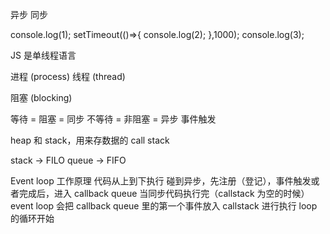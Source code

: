 异步
同步

console.log(1);
setTimeout(()=>{
console.log(2);
},1000);
console.log(3);

JS 是单线程语言

进程 (process)
线程 (thread)

阻塞 (blocking)

等待 = 阻塞 = 同步
不等待 = 非阻塞 = 异步
事件触发

heap 和 stack，用来存数据的
call stack

stack -> FILO
queue -> FIFO

Event loop 工作原理
代码从上到下执行
碰到异步，先注册（登记），事件触发或者完成后，进入 callback queue
当同步代码执行完（callstack 为空的时候）
event loop 会把 callback queue 里的第一个事件放入 callstack 进行执行
loop 的循环开始

